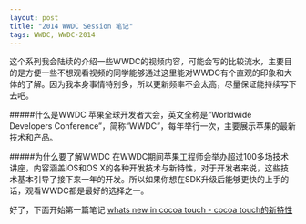 ```yaml
---
layout: post
title: "2014 WWDC Session 笔记"
tags: WWDC, WWDC-2014
---
```


这个系列我会陆续的介绍一些WWDC的视频内容，可能会写的比较流水，主要目的是方便一些不想观看视频的同学能够通过这里能对WWDC有个直观的印象和大体的了解。因为我本身事情特别多，所以更新频率不会太高，尽量保证能持续写下去吧。

#####什么是WWDC
苹果全球开发者大会，英文全称是“Worldwide Developers Conference”，简称“WWDC”，每年举行一次，主要展示苹果的最新技术和产品。

#####为什么要了解WWDC
在WWDC期间苹果工程师会举办超过100多场技术讲座，内容涵盖iOS和OS X的各种开发技术与新特性，对于开发者来说，这些技术基本引导了接下来一年的开发。所以如果你想在SDK升级后能够更快的上手的话，观看WWDC都是最好的选择之一。


好了，下面开始第一篇笔记 [whats new in cocoa touch - cocoa touch的新特性](/blog/2014/10/26/2014-wwdc-session-202-whats-new-in-cocoa-touch/)
